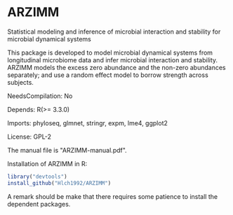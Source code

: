 # ARZIMM

Statistical modeling and inference of microbial interaction and stability for microbial dynamical systems

This package is developed to model microbial dynamical systems from longitudinal microbiome data and infer microbial interaction and stability. ARZIMM models the excess zero abundance and the non-zero abundances separately; and use a random effect model to borrow strength across subjects.

NeedsCompilation: No

Depends: R(>= 3.3.0)

Imports: phyloseq, glmnet, stringr, expm, lme4, ggplot2

License: GPL-2

The manual file is "ARZIMM-manual.pdf".

Installation of ARZIMM in R:
```r
library("devtools")
install_github("Hlch1992/ARZIMM")
```

A remark should be make that there requires some patience to install the dependent packages. 
